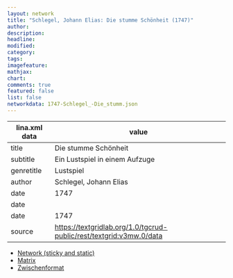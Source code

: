```yaml
---
layout: network
title: "Schlegel, Johann Elias: Die stumme Schönheit (1747)"
author:
description:
headline:
modified:
category:
tags:
imagefeature: 
mathjax: 
chart: 
comments: true
featured: false
list: false
networkdata: 1747-Schlegel_-Die_stumm.json
---
```

lina.xml data  | value
------------- | -------------
title|Die stumme Schönheit
subtitle|Ein Lustspiel in einem Aufzuge
genretitle|Lustspiel
author|Schlegel, Johann Elias
date|1747
date|
date|1747
source|https://textgridlab.org/1.0/tgcrud-public/rest/textgrid:v3mw.0/data


* [Network (sticky and static)](/network328)
* [Matrix](/matrix328)
* [Zwischenformat](/lina328 )
